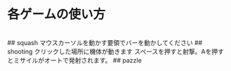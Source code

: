 # 各ゲームの使い方
<br/>
## squash
マウスカーソルを動かす要領でバーを動かしてください
## shooting
クリックした場所に機体が動きます
スペースを押すと射撃。Aを押すとミサイルがオートで発射されます。
## pazzle
